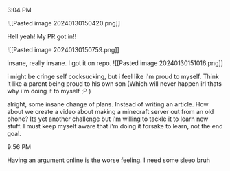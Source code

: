 
3:04 PM

![[Pasted image 20240130150420.png]]

Hell yeah! My PR got in!!

![[Pasted image 20240130150759.png]]

insane, really insane. I got it on repo. 
![[Pasted image 20240130151016.png]]

i might be cringe self cocksucking, but i feel like i'm proud to myself. Think it like a parent being proud to his own son (Which will never happen irl thats why i'm doing it to myself ;P )

alright, some insane change of plans. Instead of writing an article. How about we create a video about making a minecraft server out from an old phone? Its yet another challenge but i'm willing to tackle it to learn new stuff. I must keep myself aware that i'm doing it forsake to learn, not the end goal. 

9:56 PM

Having an argument online is the worse feeling. I need some sleeo bruh